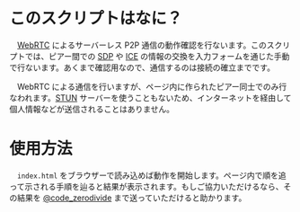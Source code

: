 # このスクリプトはなに？
　[WebRTC](https://developer.mozilla.org/ja/docs/Web/API/WebRTC_API) によるサーバーレス P2P 通信の動作確認を行ないます。このスクリプトでは、ピアー間での [SDP](https://developer.mozilla.org/ja/docs/Web/API/WebRTC_API/Protocols#sdp) や [ICE](https://developer.mozilla.org/ja/docs/Web/API/WebRTC_API/Protocols#ice) の情報の交換を入力フォームを通じた手動で行ないます。あくまで確認用なので、通信するのは接続の確立までです。

　WebRTC による通信を行いますが、ページ内に作られたピアー同士でのみ行なわれます。[STUN](https://developer.mozilla.org/ja/docs/Web/API/WebRTC_API/Protocols#stun) サーバーを使うこともないため、インターネットを経由して個人情報などが送信されることはありません。

# 使用方法
　``index.html`` をブラウザーで読み込めば動作を開始します。ページ内で順を追って示される手順を辿ると結果が表示されます。もしご協力いただけるなら、その結果を [@code_zerodivide](https://twitter.com/code_zerodevide) まで送っていただけると助かります。